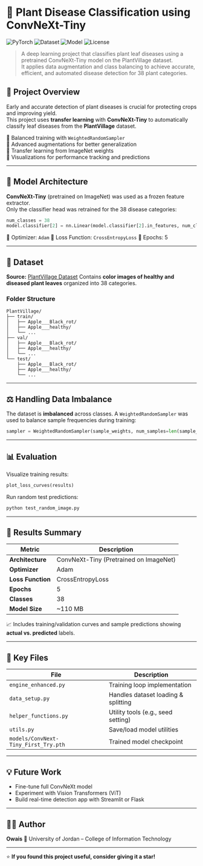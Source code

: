 # 🌿 Plant Disease Classification using ConvNeXt-Tiny

![PyTorch](https://img.shields.io/badge/PyTorch-%23EE4C2C.svg?style=flat&logo=pytorch&logoColor=white)
![Dataset](https://img.shields.io/badge/Dataset-PlantVillage-green)
![Model](https://img.shields.io/badge/Model-ConvNeXt--Tiny-blue)
![License](https://img.shields.io/badge/License-MIT-yellow)

> A deep learning project that classifies plant leaf diseases using a pretrained ConvNeXt-Tiny model on the PlantVillage dataset.  
> It applies data augmentation and class balancing to achieve accurate, efficient, and automated disease detection for 38 plant categories.


## 🚀 Project Overview

Early and accurate detection of plant diseases is crucial for protecting crops and improving yield.  
This project uses **transfer learning** with **ConvNeXt-Tiny** to automatically classify leaf diseases from the **PlantVillage** dataset.

🔹 Balanced training with `WeightedRandomSampler`  
🔹 Advanced augmentations for better generalization  
🔹 Transfer learning from ImageNet weights  
🔹 Visualizations for performance tracking and predictions  

---

## 🧠 Model Architecture

**ConvNeXt-Tiny** (pretrained on ImageNet) was used as a frozen feature extractor.  
Only the classifier head was retrained for the 38 disease categories:

```python
num_classes = 38
model.classifier[2] = nn.Linear(model.classifier[2].in_features, num_classes)
````

🧩 Optimizer: `Adam`
🎯 Loss Function: `CrossEntropyLoss`
📆 Epochs: 5

---

## 🌱 Dataset

**Source:** [PlantVillage Dataset](https://www.kaggle.com/datasets/emmarex/plantdisease)
Contains **color images of healthy and diseased plant leaves** organized into 38 categories.

### Folder Structure

```
PlantVillage/
├── train/
│   ├── Apple___Black_rot/
│   ├── Apple___healthy/
│   └── ...
├── val/
│   ├── Apple___Black_rot/
│   ├── Apple___healthy/
│   └── ...
└── test/
    ├── Apple___Black_rot/
    ├── Apple___healthy/
    └── ...
```

---

## ⚖️ Handling Data Imbalance

The dataset is **imbalanced** across classes.
A `WeightedRandomSampler` was used to balance sample frequencies during training:

```python
sampler = WeightedRandomSampler(sample_weights, num_samples=len(sample_weights), replacement=True)
```

---

## 📊 Evaluation

Visualize training results:

```python
plot_loss_curves(results)
```

Run random test predictions:

```python
python test_random_image.py
```

---

## 🧾 Results Summary

| Metric            | Description                            |
| ----------------- | -------------------------------------- |
| **Architecture**  | ConvNeXt-Tiny (Pretrained on ImageNet) |
| **Optimizer**     | Adam                                   |
| **Loss Function** | CrossEntropyLoss                       |
| **Epochs**        | 5                                      |
| **Classes**       | 38                                     |
| **Model Size**    | ~110 MB                                |

📈 Includes training/validation curves and sample predictions showing **actual vs. predicted** labels.

---

## 🧩 Key Files

| File                                 | Description                         |
| ------------------------------------ | ----------------------------------- |
| `engine_enhanced.py`                 | Training loop implementation        |
| `data_setup.py`                      | Handles dataset loading & splitting |
| `helper_functions.py`                | Utility tools (e.g., seed setting)  |
| `utils.py`                           | Save/load model utilities           |
| `models/ConvNext-Tiny_First_Try.pth` | Trained model checkpoint            |

---

## 💡 Future Work

* Fine-tune full ConvNeXt model
* Experiment with Vision Transformers (ViT)
* Build real-time detection app with Streamlit or Flask

---

## 👨‍💻 Author

**Owais**
📍 University of Jordan – College of Information Technology


---

⭐ **If you found this project useful, consider giving it a star!**

```
